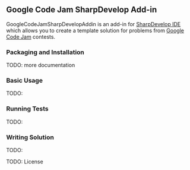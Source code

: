 ## Google Code Jam SharpDevelop Add-in ##

GoogleCodeJamSharpDevelopAddin is an add-in for [SharpDevelop IDE](http://sharpdevelop.net/OpenSource/SD/Default.aspx) which allows you to create a template solution for problems from [Google Code Jam](http://code.google.com/codejam) contests.

### Packaging and Installation ##
TODO: more documentation

### Basic Usage ###
TODO: 

### Running Tests ###
TODO: 

### Writing Solution ###
TODO:

TODO: License